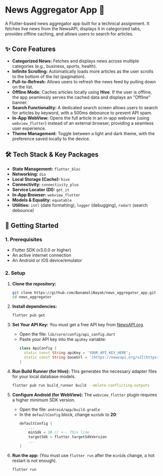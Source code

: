 # News Aggregator App 📰

A Flutter-based news aggregator app built for a technical assignment. It fetches live news from the NewsAPI, displays it in categorized tabs, provides offline caching, and allows users to search for articles.

## ✨ Core Features

- **Categorized News:** Fetches and displays news across multiple categories (e.g., business, sports, health).
- **Infinite Scrolling:** Automatically loads more articles as the user scrolls to the bottom of the list (pagination).
- **Pull-to-Refresh:** Allows users to refresh the news feed by pulling down on the list.
- **Offline Mode:** Caches articles locally using **Hive**. If the user is offline, the app seamlessly serves the cached data and displays an "Offline" banner.
- **Search Functionality:** A dedicated search screen allows users to search for articles by keyword, with a 500ms debounce to prevent API spam.
- **In-App WebView:** Opens the full article in an in-app webview (using `webview_flutter`) instead of an external browser, providing a seamless user experience.
- **Theme Management:** Toggle between a light and dark theme, with the preference saved locally to the device.

## 🛠 Tech Stack & Key Packages

- **State Management:** `flutter_bloc`
- **Networking:** `dio`
- **Local Storage (Cache):** `hive`
- **Connectivity:** `connectivity_plus`
- **Service Locator (DI):** `get_it`
- **In-App Browser:** `webview_flutter`
- **Models & Equality:** `equatable`
- **Utilities:** `intl` (date formatting), `logger` (debugging), `rxdart` (search debounce)

## 🚀 Getting Started

### 1. Prerequisites

- Flutter SDK (v3.0.0 or higher)
- An active internet connection
- An Android or iOS device/emulator

### 2. Setup

1.  **Clone the repository:**
    ```bash
    git clone https://github.com/BanamaliNayak/news_aggregator_app.git
    cd news_aggregator
    ```

2.  **Install dependencies:**
    ```bash
    flutter pub get
    ```

3.  **Set Your API Key:**
    You must get a free API key from [NewsAPI.org](https://newsapi.org).

    - Open the file: `lib/core/config/api_config.dart`
    - Paste your API key into the `apiKey` variable:
      ```dart
      class ApiConfig {
        static const String apiKey = 'YOUR_API_KEY_HERE'; 
        static const String baseUrl = '[https://newsapi.org/v2](https://newsapi.org/v2)';
      }
      ```

4.  **Run Build Runner (for Hive):**
    This generates the necessary adapter files for your local database models.
    ```bash
    flutter pub run build_runner build --delete-conflicting-outputs
    ```

5.  **Configure Android (for WebView):**
    The `webview_flutter` plugin requires a higher minimum SDK version.

    - Open the file: `android/app/build.gradle`
    - In the `defaultConfig` block, change `minSdk` to **20**:
      ```gradle
      defaultConfig {
          ...
          minSdk = 20 // <-- This line
          targetSdk = flutter.targetSdkVersion
          ...
      }
      ```

6.  **Run the app:**
    (You must use `flutter run` after the `minSdk` change, a hot restart is not enough).
    ```bash
    flutter run
    ```